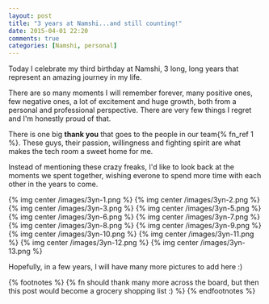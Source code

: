 ```yaml
---
layout: post
title: "3 years at Namshi...and still counting!"
date: 2015-04-01 22:20
comments: true
categories: [Namshi, personal]
---
```


Today I celebrate my third birthday at Namshi, 3 long, long
years that represent an amazing journey in my life.

There are so many moments I will remember forever, many positive ones,
few negative ones, a lot of excitement and huge growth, both
from a personal and professional perspective. There are very
few things I regret and I'm honestly proud of that.

<!-- more -->

There is one big **thank you** that goes to the people in our
team{% fn_ref 1 %}. These guys, their
passion, willingness and fighting spirit are what makes the
tech room a sweet home for me.

Instead of mentioning these crazy freaks, I'd like to look
back at the moments we spent together, wishing everone
to spend more time with each other in the years to come.

{% img center /images/3yn-1.png %}
{% img center /images/3yn-2.png %}
{% img center /images/3yn-3.png %}
{% img center /images/3yn-5.png %}
{% img center /images/3yn-6.png %}
{% img center /images/3yn-7.png %}
{% img center /images/3yn-8.png %}
{% img center /images/3yn-9.png %}
{% img center /images/3yn-10.png %}
{% img center /images/3yn-11.png %}
{% img center /images/3yn-12.png %}
{% img center /images/3yn-13.png %}

Hopefully, in a few years, I will have many more pictures
to add here :)

{% footnotes %}
  {% fn should thank many more across the board, but then this post would become a grocery shopping list :) %}
{% endfootnotes %}